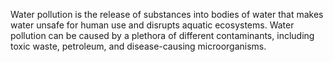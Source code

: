 Water pollution is the release of substances into bodies of water that makes water unsafe for human use and disrupts aquatic ecosystems. Water pollution can be caused by a plethora of different contaminants, including toxic waste, petroleum, and disease-causing microorganisms.
